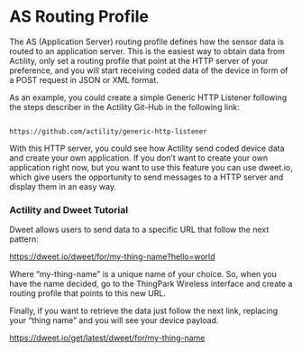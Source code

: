 # AS Routing Profile

The AS (Application Server) routing profile defines how the sensor data is routed to an application server.
This is the easiest way to obtain data from Actility, only set a routing profile that point at the HTTP server of your preference, and you will start receiving coded data of the device in form of a POST request in JSON or XML format.

As an example, you could create a simple Generic HTTP Listener following the steps describer in the Actility Git-Hub in the following link:
     
                                        https://github.com/actility/generic-http-listener

With this HTTP server, you could see how Actility send coded device data and create your own application. If you don’t want to create your own application right now, but you want to use this feature you can use dweet.io, which give users the opportunity to send messages to a HTTP server and display them in an easy way.

### Actility and Dweet Tutorial
Dweet allows users to send data to a specific URL that follow the next pattern:

https://dweet.io/dweet/for/my-thing-name?hello=world

Where “my-thing-name” is a unique name of your choice. So, when you have the name decided, go to the ThingPark Wireless interface and create a routing profile that points to this new URL.

Finally, if you want to retrieve the data just follow the next link, replacing your “thing name” and you will see your device payload.

https://dweet.io/get/latest/dweet/for/my-thing-name


